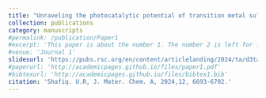 ```yaml
---
title: "Unraveling the photocatalytic potential of transition metal sulfide and selenide monolayers for overall water splitting and photo-corrosion inhibition"
collection: publications
category: manuscripts
#permalink: /publication/Paper1
#excerpt: 'This paper is about the number 1. The number 2 is left for future work.'
#venue: 'Journal 1'
slidesurl: 'https://pubs.rsc.org/en/content/articlelanding/2024/ta/d3ta07106e'
#paperurl: 'http://academicpages.github.io/files/paper1.pdf'
#bibtexurl: 'http://academicpages.github.io/files/bibtex1.bib'
citation: 'Shafiq. U.R, J. Mater. Chem. A, 2024,12, 6693-6702.'
---
```

